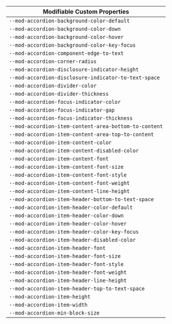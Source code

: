 | Modifiable Custom Properties                          |
| ----------------------------------------------------- |
| `--mod-accordion-background-color-default`            |
| `--mod-accordion-background-color-down`               |
| `--mod-accordion-background-color-hover`              |
| `--mod-accordion-background-color-key-focus`          |
| `--mod-accordion-component-edge-to-text`              |
| `--mod-accordion-corner-radius`                       |
| `--mod-accordion-disclosure-indicator-height`         |
| `--mod-accordion-disclosure-indicator-to-text-space`  |
| `--mod-accordion-divider-color`                       |
| `--mod-accordion-divider-thickness`                   |
| `--mod-accordion-focus-indicator-color`               |
| `--mod-accordion-focus-indicator-gap`                 |
| `--mod-accordion-focus-indicator-thickness`           |
| `--mod-accordion-item-content-area-bottom-to-content` |
| `--mod-accordion-item-content-area-top-to-content`    |
| `--mod-accordion-item-content-color`                  |
| `--mod-accordion-item-content-disabled-color`         |
| `--mod-accordion-item-content-font`                   |
| `--mod-accordion-item-content-font-size`              |
| `--mod-accordion-item-content-font-style`             |
| `--mod-accordion-item-content-font-weight`            |
| `--mod-accordion-item-content-line-height`            |
| `--mod-accordion-item-header-bottom-to-text-space`    |
| `--mod-accordion-item-header-color-default`           |
| `--mod-accordion-item-header-color-down`              |
| `--mod-accordion-item-header-color-hover`             |
| `--mod-accordion-item-header-color-key-focus`         |
| `--mod-accordion-item-header-disabled-color`          |
| `--mod-accordion-item-header-font`                    |
| `--mod-accordion-item-header-font-size`               |
| `--mod-accordion-item-header-font-style`              |
| `--mod-accordion-item-header-font-weight`             |
| `--mod-accordion-item-header-line-height`             |
| `--mod-accordion-item-header-top-to-text-space`       |
| `--mod-accordion-item-height`                         |
| `--mod-accordion-item-width`                          |
| `--mod-accordion-min-block-size`                      |
